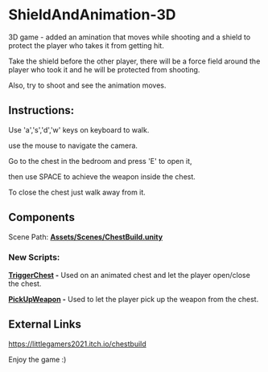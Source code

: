 # ShieldAndAnimation-3D

3D game - added an amination that moves while shooting and a shield to protect the player who takes it from getting hit.

Take the shield before the other player, there will be a force field around the player who took it and he will be protected from shooting.

Also, try to shoot and see the animation moves.
<br/>

## Instructions:
Use 'a','s','d','w' keys on keyboard to walk.

use the mouse to navigate the camera.

Go to the chest in the bedroom and press 'E' to open it,

then use SPACE to achieve the weapon inside the chest.

To close the chest just walk away from it.
<br/>

## Components

Scene Path: **[Assets/Scenes/ChestBuild.unity](Assets/Scenes/ChestBuild.unity)**

### New Scripts:

**[TriggerChest](Assets/TriggerChest.cs) -** Used on an animated chest and let the player open/close the chest.

**[PickUpWeapon](Assets/PickUpWeapon.cs) -** Used to let the player pick up the weapon from the chest.
<br />

## External Links
https://littlegamers2021.itch.io/chestbuild
<br/>

Enjoy the game :)
